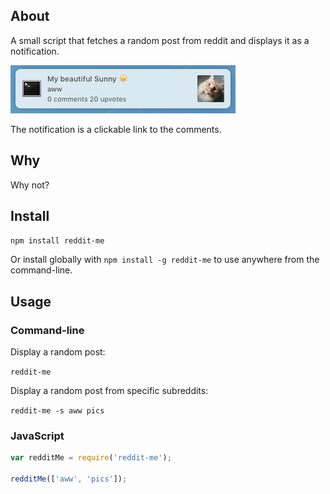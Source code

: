 ## About
A small script that fetches a random post from reddit and displays it as a notification.

![Example notification on Mac OS X](./assets/example.png)

The notification is a clickable link to the comments.

## Why
Why not?

## Install

`npm install reddit-me`

Or install globally with `npm install -g reddit-me` to use anywhere from the command-line.

## Usage
### Command-line
Display a random post:

`reddit-me`

Display a random post from specific subreddits:

`reddit-me -s aww pics`

### JavaScript
```javascript
var redditMe = require('reddit-me');

redditMe(['aww', 'pics']);
```
